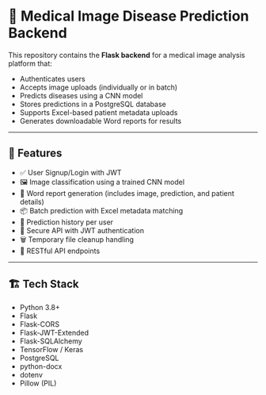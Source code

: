 # 🧠 Medical Image Disease Prediction Backend

This repository contains the **Flask backend** for a medical image analysis platform that:
- Authenticates users
- Accepts image uploads (individually or in batch)
- Predicts diseases using a CNN model
- Stores predictions in a PostgreSQL database
- Supports Excel-based patient metadata uploads
- Generates downloadable Word reports for results

---

## 🚀 Features

- ✅ User Signup/Login with JWT
- 🖼️ Image classification using a trained CNN model
- 🧾 Word report generation (includes image, prediction, and patient details)
- 📦 Batch prediction with Excel metadata matching
- 🧠 Prediction history per user
- 🔐 Secure API with JWT authentication
- 🗑️ Temporary file cleanup handling
- 📡 RESTful API endpoints

---

## 🏗️ Tech Stack

- Python 3.8+
- Flask
- Flask-CORS
- Flask-JWT-Extended
- Flask-SQLAlchemy
- TensorFlow / Keras
- PostgreSQL
- python-docx
- dotenv
- Pillow (PIL)


